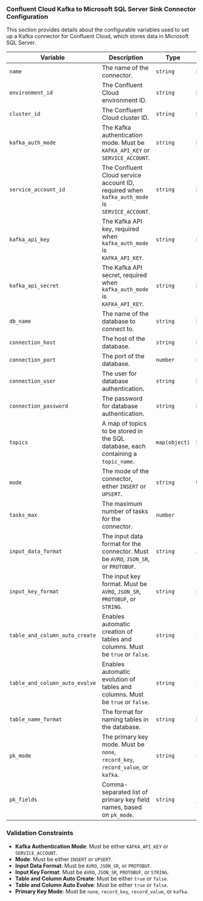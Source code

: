 ### Confluent Cloud Kafka to Microsoft SQL Server Sink Connector Configuration

This section provides details about the configurable variables used to set up a Kafka connector for Confluent Cloud, which stores data in Microsoft SQL Server.

| **Variable**                     | **Description**                                                                                     | **Type**         | **Default**                                      |
|----------------------------------|-----------------------------------------------------------------------------------------------------|------------------|--------------------------------------------------|
| `name`                           | The name of the connector.                                                                          | `string`         | N/A                                              |
| `environment_id`                 | The Confluent Cloud environment ID.                                                                 | `string`         | N/A                                              |
| `cluster_id`                     | The Confluent Cloud cluster ID.                                                                     | `string`         | N/A                                              |
| `kafka_auth_mode`                | The Kafka authentication mode. Must be `KAFKA_API_KEY` or `SERVICE_ACCOUNT`.                       | `string`         | N/A                                              |
| `service_account_id`             | The Confluent Cloud service account ID, required when `kafka_auth_mode` is `SERVICE_ACCOUNT`.       | `string`         | N/A                                              |
| `kafka_api_key`                  | The Kafka API key, required when `kafka_auth_mode` is `KAFKA_API_KEY`.                              | `string`         | N/A                                              |
| `kafka_api_secret`               | The Kafka API secret, required when `kafka_auth_mode` is `KAFKA_API_KEY`.                           | `string`         | N/A                                              |
| `db_name`                        | The name of the database to connect to.                                                             | `string`         | N/A                                              |
| `connection_host`                | The host of the database.                                                                           | `string`         | N/A                                              |
| `connection_port`                | The port of the database.                                                                           | `number`         | N/A                                              |
| `connection_user`                | The user for database authentication.                                                               | `string`         | N/A                                              |
| `connection_password`            | The password for database authentication.                                                           | `string`         | N/A                                              |
| `topics`                         | A map of topics to be stored in the SQL database, each containing a `topic_name`.                   | `map(object)`    | N/A                                              |
| `mode`                           | The mode of the connector, either `INSERT` or `UPSERT`.                                            | `string`         | `UPSERT`                                         |
| `tasks_max`                      | The maximum number of tasks for the connector.                                                      | `number`         | `1`                                              |
| `input_data_format`              | The input data format for the connector. Must be `AVRO`, `JSON_SR`, or `PROTOBUF`.                  | `string`         | `JSON_SR`                                        |
| `input_key_format`               | The input key format. Must be `AVRO`, `JSON_SR`, `PROTOBUF`, or `STRING`.                           | `string`         | `STRING`                                         |
| `table_and_column_auto_create`   | Enables automatic creation of tables and columns. Must be `true` or `false`.                        | `string`         | `true`                                           |
| `table_and_column_auto_evolve`   | Enables automatic evolution of tables and columns. Must be `true` or `false`.                       | `string`         | `true`                                           |
| `table_name_format`              | The format for naming tables in the database.                                                       | `string`         | N/A                                              |
| `pk_mode`                        | The primary key mode. Must be `none`, `record_key`, `record_value`, or `kafka`.                     | `string`         | `kafka`                                          |
| `pk_fields`                      | Comma-separated list of primary key field names, based on `pk_mode`.                                | `string`         | `__connect_topic,__connect_partition,__connect_offset` |

### Validation Constraints
- **Kafka Authentication Mode**: Must be either `KAFKA_API_KEY` or `SERVICE_ACCOUNT`.
- **Mode**: Must be either `INSERT` or `UPSERT`.
- **Input Data Format**: Must be `AVRO`, `JSON_SR`, or `PROTOBUF`.
- **Input Key Format**: Must be `AVRO`, `JSON_SR`, `PROTOBUF`, or `STRING`.
- **Table and Column Auto Create**: Must be either `true` or `false`.
- **Table and Column Auto Evolve**: Must be either `true` or `false`.
- **Primary Key Mode**: Must be `none`, `record_key`, `record_value`, or `kafka`.
